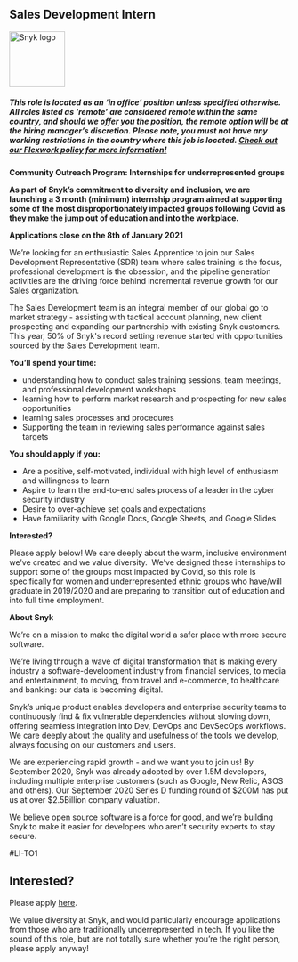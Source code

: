 Sales Development Intern
---

<img src="https://res.cloudinary.com/snyk/image/upload/v1537345894/press-kit/brand/logo-black.png" width="100" alt="Snyk logo" />

<h5><span data-sheets-formula-bar-text-style="font-size:13px;color:#000000;font-weight:normal;text-decoration:none;font-family:'Arial';font-style:normal;text-decoration-skip-ink:none;">This role is located as an ‘in office’ position unless specified otherwise. All roles listed as ‘remote’ are considered remote within the same country, and should we offer you the position, the remote option will be at the hiring manager’s discretion. Please note, you must not have any working restrictions in the country where this job is located. </span><a href="https://snyk.io/blog/introducing-flex-work-the-future-of-work-at-snyk/" target="_blank" data-sheets-formula-bar-text-link="https://snyk.io/blog/introducing-flex-work-the-future-of-work-at-snyk/" data-sheets-formula-bar-text-style="font-size:13px;color:#1155cc;font-weight:normal;text-decoration:underline;font-family:''Arial'';font-style:normal;text-decoration-skip-ink:none;">Check out our Flexwork policy for more information!</a></h5>
<p><strong>Community Outreach Program: Internships for underrepresented groups&nbsp;</strong></p>
<p><strong>As part of Snyk’s commitment to diversity and inclusion, we are launching a 3 month (minimum) internship program aimed at supporting some of the most disproportionately impacted groups following Covid as they make the jump out of education and into the workplace.</strong></p>
<p><strong>Applications close on the 8th of January 2021</strong></p>
<p><span style="font-weight: 400;">We’re looking for an enthusiastic Sales Apprentice to join our Sales Development Representative (SDR) team where sales training is the focus, professional development is the obsession, and the pipeline generation activities are the driving force behind incremental revenue growth for our Sales organization.</span></p>
<p><span style="font-weight: 400;">The Sales Development team is an integral member of our global go to market strategy - assisting with tactical account planning, new client prospecting and expanding our partnership with existing Snyk customers. This year, 50% of Snyk's record setting revenue started with opportunities sourced by the Sales Development team.</span></p>
<p><strong>You’ll spend your time:</strong></p>
<ul>
<li style="font-weight: 400;"><span style="font-weight: 400;">understanding how to conduct sales training sessions, team meetings, and professional development workshops</span></li>
<li style="font-weight: 400;"><span style="font-weight: 400;">learning how to perform market research and prospecting for new sales opportunities</span></li>
<li style="font-weight: 400;"><span style="font-weight: 400;">learning sales processes and procedures</span></li>
<li style="font-weight: 400;"><span style="font-weight: 400;">Supporting the team in reviewing sales performance against sales targets&nbsp;</span></li>
</ul>
<p><strong>You should apply if you:</strong></p>
<ul>
<li style="font-weight: 400;"><span style="font-weight: 400;">Are a positive, self-motivated, individual with high level of enthusiasm and willingness to learn</span></li>
<li style="font-weight: 400;"><span style="font-weight: 400;">Aspire to learn the end-to-end sales process of a leader in the cyber security industry</span></li>
<li style="font-weight: 400;"><span style="font-weight: 400;">Desire to over-achieve set goals and expectations</span></li>
<li style="font-weight: 400;"><span style="font-weight: 400;">Have familiarity with Google Docs, Google Sheets, and Google Slides</span></li>
</ul>
<p><strong>Interested?</strong></p>
<p><span style="font-weight: 400;">Please apply below! We care deeply about the warm, inclusive environment we’ve created and we value diversity.&nbsp; We’ve designed these internships to support some of the groups most impacted by Covid, so this role is specifically for women and underrepresented ethnic groups who have/will graduate in 2019/2020 and are preparing to transition out of education and into full time employment.</span></p>
<p><strong>About Snyk</strong></p>
<p><span style="font-weight: 400;">We’re on a mission to make the digital world a safer place with more secure software.</span></p>
<p><span style="font-weight: 400;">We’re living through a wave of digital transformation that is making every industry a software-development industry from financial services, to media and entertainment, to moving, from travel and e-commerce, to healthcare and banking: our data is becoming digital.</span></p>
<p><span style="font-weight: 400;">Snyk’s unique product enables developers and enterprise security teams to continuously find &amp; fix vulnerable dependencies without slowing down, offering seamless integration into Dev, DevOps and DevSecOps workflows. We care deeply about the quality and usefulness of the tools we develop, always focusing on our customers and users.</span></p>
<p><span style="font-weight: 400;">We are experiencing rapid growth - and we want you to join us! By September 2020, Snyk was already adopted by over 1.5M developers, including multiple enterprise customers (such as Google, New Relic, ASOS and others). Our September 2020 Series D funding round of $200M has put us at over $2.5Billion company valuation.</span></p>
<p><span style="font-weight: 400;">We believe open source software is a force for good, and we’re building Snyk to make it easier for developers who aren’t security experts to stay secure.</span></p>
<p><span style="font-weight: 400;">#LI-TO1</span></p>

Interested?
---

Please apply [here](https://boards.greenhouse.io/snyk/jobs/4960654002#app).

We value diversity at Snyk, and would particularly encourage applications from those who are traditionally underrepresented in tech.
If you like the sound of this role, but are not totally sure whether you’re the right person, please apply anyway!
